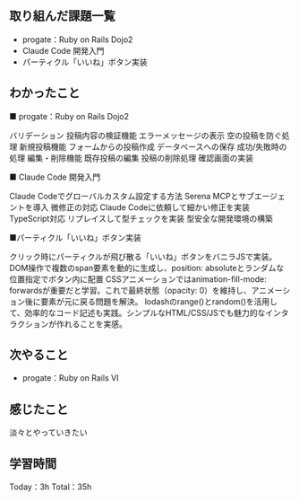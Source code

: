 ## 取り組んだ課題一覧
- progate：Ruby on Rails Dojo2
- Claude Code 開発入門
- パーティクル「いいね」ボタン実装

## わかったこと

■ progate：Ruby on Rails Dojo2

バリデーション
投稿内容の検証機能
エラーメッセージの表示
空の投稿を防ぐ処理
新規投稿機能
フォームからの投稿作成
データベースへの保存
成功/失敗時の処理
編集・削除機能
既存投稿の編集
投稿の削除処理
確認画面の実装

■ Claude Code 開発入門

Claude Codeでグローバルカスタム設定する方法
Serena MCPとサブエージェントを導入
微修正の対応
Claude Codeに依頼して細かい修正を実装
TypeScript対応
リプレイスして型チェックを実装
型安全な開発環境の構築

■パーティクル「いいね」ボタン実装

クリック時にパーティクルが飛び散る「いいね」ボタンをバニラJSで実装。
DOM操作で複数のspan要素を動的に生成し、position: absoluteとランダムな位置指定でボタン内に配置
CSSアニメーションではanimation-fill-mode: forwardsが重要だと学習。これで最終状態（opacity: 0）を維持し、アニメーション後に要素が元に戻る問題を解決。
lodashのrange()とrandom()を活用して、効率的なコード記述も実践。シンプルなHTML/CSS/JSでも魅力的なインタラクションが作れることを実感。

## 次やること

- progate：Ruby on Rails VI

## 感じたこと

淡々とやっていきたい

## 学習時間

Today：3h
Total：35h